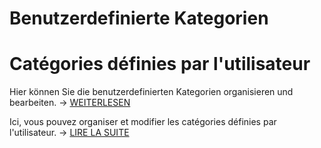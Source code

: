 <!-- TRANSLATED by md-translate -->
# Benutzerdefinierte Kategorien

# Catégories définies par l'utilisateur

Hier können Sie die benutzerdefinierten Kategorien organisieren und bearbeiten. → [WEITERLESEN](../../../grundlagen/benutzerdefinierte-kategorien.md)

Ici, vous pouvez organiser et modifier les catégories définies par l'utilisateur. → [LIRE LA SUITE](../../../bases/catégories-définies-par-l'utilisateur.md)